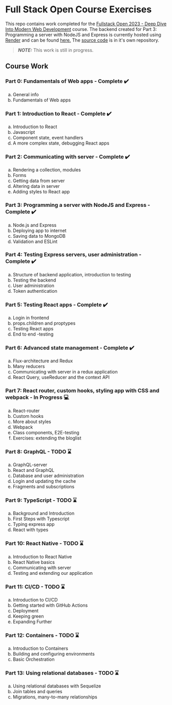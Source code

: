 # Full Stack Open Course Exercises

This repo contains work completed for the [Fullstack Open 2023 - Deep Dive Into Modern Web Development](https://fullstackopen.com/en/) course. The backend created for Part 3: Programming a server with NodeJS and Express is currently hosted using [Render](https://render.com/) and can be found [here.](https://phonebook-backend-render.onrender.com) The [source code](https://github.com/jaggerharness/phonebook-backend) is in it's own repository.

> **_NOTE:_**  This work is still in progress.

## **Course Work**

### Part 0: Fundamentals of Web apps - Complete ✔️

<ol type="a">
 <li>General info</li>
 <li>Fundamentals of Web apps</li>
</ol>

### Part 1: Introduction to React - Complete ✔️

<ol type="a">
  <li>Introduction to React</li>
  <li>Javascript</li>
  <li>Component state, event handlers</li>
  <li>A more complex state, debugging React apps</li>
</ol>

### Part 2: Communicating with server - Complete ✔️

<ol type="a">
  <li>Rendering a collection, modules</li>
  <li>Forms</li>
  <li>Getting data from server</li>
  <li>Altering data in server</li>
  <li>Adding styles to React app</li>
</ol>

### Part 3: Programming a server with NodeJS and Express - Complete ✔️

<ol type="a">
  <li>Node.js and Express</li>
  <li>Deploying app to internet</li>
  <li>Saving data to MongoDB</li>
  <li>Validation and ESLint</li>
</ol>

### Part 4: Testing Express servers, user administration - Complete ✔️

<ol type="a">
  <li>Structure of backend application, introduction to testing</li>
  <li>Testing the backend</li>
  <li>User administration</li>
  <li>Token authentication</li>
</ol>

### Part 5: Testing React apps - Complete ✔️

<ol type="a">
  <li>Login in frontend</li>
  <li>props.children and proptypes</li>
  <li>Testing React apps</li>
 <li>End to end -testing</li>
</ol>

### Part 6: Advanced state management - Complete ✔️

<ol type="a">
 <li>Flux-architecture and Redux</li>
 <li>Many reducers</li>
 <li>Communicating with server in a redux application</li>
 <li>React Query, useReducer and the context API</li>
</ol>

### Part 7: React router, custom hooks, styling app with CSS and webpack - In Progress 💻

<ol type="a">
 <li>React-router</li>
 <li>Custom hooks</li>
 <li>More about styles</li>
 <li>Webpack</li>
 <li>Class components, E2E-testing</li>
 <li>Exercises: extending the bloglist</li>
</ol>

### Part 8: GraphQL - TODO ⌛

<ol type="a">
 <li>GraphQL-server</li>
 <li>React and GraphQL</li>
 <li>Database and user administration</li>
 <li>Login and updating the cache</li>
 <li>Fragments and subscriptions</li>
</ol>

### Part 9: TypeScript - TODO ⌛

<ol type="a">
 <li>Background and Introduction</li>
 <li>First Steps with Typescript</li>
 <li>Typing express app</li>
 <li>React with types</li>
</ol>

### Part 10: React Native - TODO ⌛

<ol type="a">
 <li>Introduction to React Native</li>
 <li>React Native basics</li>
 <li>Communicating with server</li>
 <li>Testing and extending our application</li>
</ol>

### Part 11: CI/CD - TODO ⌛

<ol type="a">
 <li>Introduction to CI/CD</li>
 <li>Getting started with GitHub Actions</li>
 <li>Deployment</li>
 <li>Keeping green</li>
 <li>Expanding Further</li>
</ol>

### Part 12: Containers - TODO ⌛

<ol type="a">
 <li>Introduction to Containers</li>
 <li>Building and configuring environments</li>
 <li>Basic Orchestration</li>
</ol>

### Part 13: Using relational databases - TODO ⌛

<ol type="a">
 <li>Using relational databases with Sequelize</li>
 <li>Join tables and queries</li>
 <li>Migrations, many-to-many relationships</li>
</ol>
